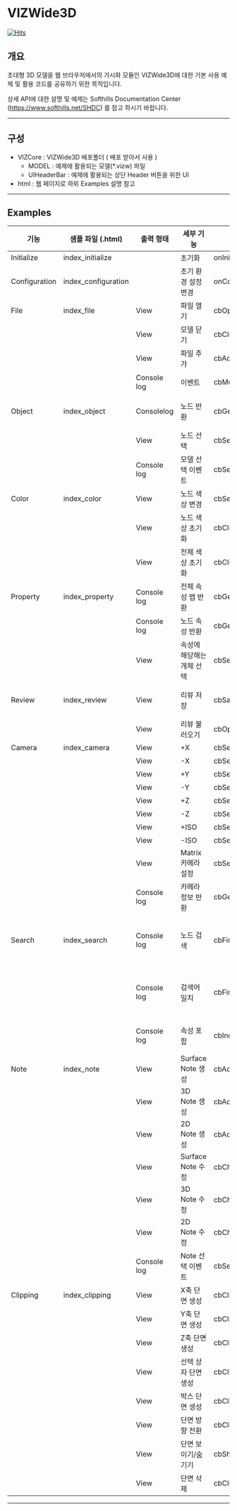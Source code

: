 # VIZWide3D

[![Hits](https://hits.seeyoufarm.com/api/count/incr/badge.svg?url=https%3A%2F%2Fgithub.com%2Fsofthills3d%2FVIZWide3D&count_bg=%2379C83D&title_bg=%23555555&icon=&icon_color=%23E7E7E7&title=hits&edge_flat=false)](https://hits.seeyoufarm.com)

## 개요
초대형 3D 모델을 웹 브라우저에서의 가시화 모듈인 VIZWide3D에 대한 기본 사용 예제 및 활용 코드를 공유하기 위한 목적입니다.

상세 API에 대한 설명 및 예제는 Softhills Documentation Center (https://www.softhills.net/SHDC) 를 참고 하시기 바랍니다.

---
## 구성
+  VIZCore : VIZWide3D 배포폴더 ( 배포 받아서 사용 )
    - MODEL : 예제에 활용되는 모델(*.vizw) 파일
    - UIHeaderBar : 예제에 활용되는 상단 Header 버튼을 위한 UI
+  html : 웹 페이지로 하위 Examples 설명 참고

---

## Examples
| 기능            | 샘플 파일 (.html)  | 출력 형태  | 세부 기능           | 콜백 함수                   | 기능 설명                                                      |
| ------------- | ------------------------ | ----------- | --------------- | ----------------------- | ---------------------------------------------------------- |
| Initialize    | index_initialize    |             | 초기화                | onInit                        |초기화                                                           |
| Configuration | index_configuration |             | 초기 환경 설정 변경 | onConfiguration         | 초기 환경에 설정된 값을 변경                                           |
| File          | index_file          | View        | 파일 열기           | cbOpenFile              | 파일 열기                                                      |
|               |                          | View        | 모델 닫기           | cbClose                 | 파일 닫기                                                      |
|               |                          | View        | 파일 추가           | cbAddFiles              | 파일 추가                                                      |
|               |                          | Console log | 이벤트             | cbModelLoadingCompleted | 파일 로딩 완료 시점 로그 출력                                          |
| Object        | index_object        | Consolelog | 노드 반환           | cbGetNodeByName         | 특정 'keyword'로 검색 반환된 노드 로그 출력                              |
|               |                          | View        | 노드 선택           | cbSelectNodes           | 특정 'keyword'의 노드 선택                                        |
|               |                          | Console log | 모델 선택 이벤트       | cbSelectNodeEvent       | 선택된 object 노드 로그 출력                                        |
| Color         | index_color         | View        | 노드 색상 변경        | cbSetColor              | 특정 노드 색상 변경                                                |
|               |                          | View        | 노드 색상 초기화       | cbClearColor            | 특정 노드 색상 초기화                                               |
|               |                          | View        | 전체 색상 초기화       | cbClearAll              | 전체 색상 초기화                                                  |
| Property      | index_property      | Console log | 전체 속성 맵 반환      | cbGetAllPropertyMap     | 모델 전체 속성 맵 반환                                              |
|               |                          | Console log | 노드 속성 반환        | cbGetProperty           | 특정 노드의 속성 정보 반환                                            |
|               |                          | View        | 속성에 해당해는 개체 선택  | cbSelectNode            | 특정 속성에 해당하는 개체 선택                                          |
| Review        | index_review        | View        | 리뷰 저장           | cbSaveReview            | 리뷰 (노트, 측정, 스냅샷) 저장 후 json 출력                              |
|               |                          | View        | 리뷰 불러오기         | cbOpenReview            | json 리뷰 열기                                                 |
| Camera        | index_camera        | View        | +X              | cbSetCameraPlusX        | +X 카메라 설정                                                  |
|               |                          | View        | \-X             | cbSetCameraMinusX       | \-X 카메라 설정                                                 |
|               |                          | View        | +Y              | cbSetCameraPlusY        | +Y 카메라 설정                                                  |
|               |                          | View        | \-Y             | cbSetCameraMinusY       | \-Y 카메라 설정                                                 |
|               |                          | View        | +Z              | cbSetCameraPlusZ        | +Z 카메라 설정                                                  |
|               |                          | View        | \-Z             | cbSetCameraMinusZ       | \-Z 카메라 설정                                                 |
|               |                          | View        | +ISO            | cbSetCameraPlusISO      | +ISO 카메라 설정                                                |
|               |                          | View        | \-ISO           | cbSetCameraMinusISO     | \-ISO 카메라 설정                                               |
|               |                          | View        | Matrix 카메라 설정   | cbSetCameraData         | Matrix를 구성해 카메라를 설정                                        |
|               |                          | Console log | 카메라 정보 반환       | cbGetCameraData         | 카메라 정보 반환                                                  |
| Search        | index_search        | Console log | 노드 검색           | cbFindNode              | QuickSearch(Full match : false) - 특정 keyword 검색된 노드 로그 출력|
|               |                          | Console log | 검색어 일치          | cbFindNodeKeywordMatch  | QuickSearch (Full match : true)- 특정 keyword 검색된 노드 로그 출력|
|               |                          | Console log | 속성 포함           | cbIncludeProperty       | 특정 Property 검색된 노드 로그 출력              |
| Note          | index_note          | View        | Surface Note 생성 | cbAddSurfaceNote        | Surface Note 생성                                            |
|               |                          | View        | 3D Note 생성      | cbAdd3DNote             | 3D Note 생성                                                 |
|               |                          | View        | 2D Note 생성      | cbAdd2DNote             | 2D Note 생성                                                 |
|               |                          | View        | Surface Note 수정 | cbChangeSurfaceNote     | Surface Note 수정                                            |
|               |                          | View        | 3D Note 수정      | cbChange3DNote          | 3D Note 수정                                                 |
|               |                          | View        | 2D Note 수정      | cbChange2DNote          | 2D Note 수정                                                 |
|               |                          | Console log | Note 선택 이벤트     | cbSelectNote            | 선택된 Note의 정보 출력                                            |
| Clipping      | index_clipping      | View        | X축 단면 생성        | cbClippingXAxis         | X축 단면 생성                                                   |
|               |                          | View        | Y축 단면 생성        | cbClippingYAxis         | Y축 단면 생성                                                   |
|               |                          | View        | Z축 단면 생성        | cbClippingZAxis         | Z축 단면 생성                                                   |
|               |                          | View        | 선택 상자 단면 생성     | cbClippingSelectBox     | 선택한 모델을 기준으로 박스 단면 생성                                      |
|               |                          | View        | 박스 단면 생성        | cbClippingBox           | 보여지는 모델 기준으로 박스 생성                                         |
|               |                          | View        | 단면 방향 전환        | cbClippingInverse       | X축 or Y축 or Z축 단면의 방향을 전환                                    |
|               |                          | View        | 단면 보이기/숨기기      | cbShowSection           | 단면 보이기/숨기기                                                 |
|               |                          | View        | 단면 삭제           | cbClearSection          | 단면 삭제                                                      |

---



